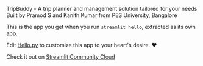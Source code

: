 TripBuddy - A trip planner and management solution tailored for your needs
Built by Pramod S and Kanith Kumar from PES University, Bangalore

This is the app you get when you run `streamlit hello`, extracted as its own app.

Edit [Hello.py](./Hello.py) to customize this app to your heart's desire. ❤️

Check it out on [Streamlit Community Cloud]()
